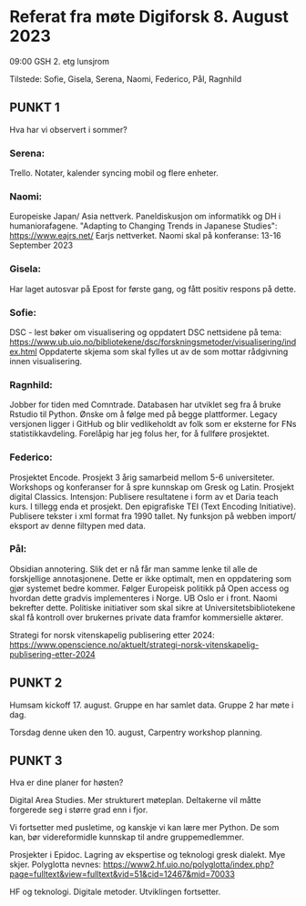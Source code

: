 # Referat fra møte Digiforsk 8. August 2023
 09:00 GSH 2. etg lunsjrom

Tilstede: Sofie, Gisela, Serena, Naomi, Federico, Pål, Ragnhild

## PUNKT 1 
Hva har vi observert i sommer?

### Serena: 
Trello. Notater, kalender syncing mobil og flere enheter.

### Naomi: 
Europeiske Japan/ Asia nettverk. Paneldiskusjon om informatikk og DH i humaniorafagene. "Adapting to Changing Trends in Japanese Studies": https://www.eajrs.net/ Earjs nettverket. Naomi skal på konferanse: 13-16 September 2023

### Gisela: 
Har laget autosvar på Epost for første gang, og fått positiv respons på dette.

### Sofie: 
DSC - lest bøker om visualisering og oppdatert DSC nettsidene på tema: https://www.ub.uio.no/bibliotekene/dsc/forskningsmetoder/visualisering/index.html Oppdaterte skjema som skal fylles ut av de som mottar rådgivning innen visualisering.

### Ragnhild: 
Jobber for tiden med Comntrade. Databasen har utviklet seg fra å bruke Rstudio til Python. Ønske om å følge med på begge plattformer. Legacy versjonen ligger i GitHub og blir vedlikeholdt av folk som er eksterne for FNs statistikkavdeling. Forelåpig har jeg folus her, for å fullføre prosjektet.

### Federico: 
Prosjektet Encode. Prosjekt 3 årig samarbeid mellom 5-6 universiteter. Workshops og konferanser for å spre kunnskap om Gresk og Latin. Prosjekt digital Classics. Intensjon: Publisere resultatene i form av et Daria teach kurs. I tillegg enda et prosjekt. Den epigrafiske TEI (Text Encoding Initiative). Publisere tekster i xml format fra 1990 tallet. Ny funksjon på webben import/ eksport av denne filtypen med data. 

### Pål: 
Obsidian annotering. Slik det er nå får man samme lenke til alle de forskjellige annotasjonene. Dette er ikke optimalt, men en oppdatering som gjør systemet bedre kommer. Følger Europeisk politikk på Open access og hvordan dette gradvis implementeres i Norge. UB Oslo er i front. Naomi bekrefter dette. Politiske initiativer som skal sikre at Universitetsbibliotekene skal få kontroll over brukernes private data framfor kommersielle aktører. 

Strategi for norsk vitenskapelig publisering etter 2024: https://www.openscience.no/aktuelt/strategi-norsk-vitenskapelig-publisering-etter-2024

## PUNKT 2
Humsam kickoff 17. august. Gruppe en har samlet data. Gruppe 2 har møte i dag.

Torsdag denne uken den 10. august, Carpentry workshop planning.

## PUNKT 3
Hva er dine planer for høsten?

Digital Area Studies. Mer strukturert møteplan. Deltakerne vil måtte forgerede seg i større grad enn i fjor. 

Vi fortsetter med pusletime, og kanskje vi kan lære mer Python. De som kan, bør videreformidle kunnskap til andre gruppemedlemmer. 

Prosjekter i Epidoc. Lagring av ekspertise og teknologi gresk dialekt.
Mye skjer. Polyglotta nevnes: https://www2.hf.uio.no/polyglotta/index.php?page=fulltext&view=fulltext&vid=51&cid=12467&mid=70033

HF og teknologi. Digitale metoder. Utviklingen fortsetter.
